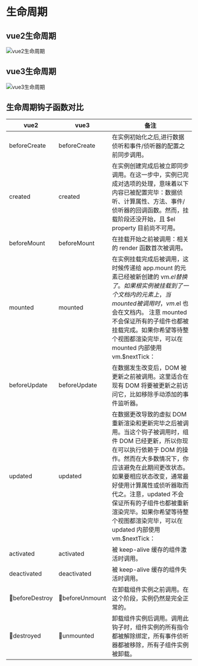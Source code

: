 # 生命周期

## vue2生命周期
![vue2生命周期](https://cn.vuejs.org/images/lifecycle.png)
## vue3生命周期
![vue3生命周期](https://v3.cn.vuejs.org/images/lifecycle.svg)

## 生命周期钩子函数对比
| vue2                                | vue3                                | 备注                                                                                                                                                                                                                                                                                                                                                                         |
| ----------------------------------- | ----------------------------------- | ---------------------------------------------------------------------------------------------------------------------------------------------------------------------------------------------------------------------------------------------------------------------------------------------------------------------------------------------------------------------------- |
| beforeCreate                        | beforeCreate                        | 在实例初始化之后,进行数据侦听和事件/侦听器的配置之前同步调用。                                                                                                                                                                                                                                                                                                               |
| created                             | created                             | 在实例创建完成后被立即同步调用。在这一步中，实例已完成对选项的处理，意味着以下内容已被配置完毕：数据侦听、计算属性、方法、事件/侦听器的回调函数。然而，挂载阶段还没开始，且 \$el property 目前尚不可用。                                                                                                                                                                     |
| beforeMount                         | beforeMount                         | 在挂载开始之前被调用：相关的 render 函数首次被调用。                                                                                                                                                                                                                                                                                                                         |
| mounted                             | mounted                             | 在实例挂载完成后被调用，这时候传递给 app.mount 的元素已经被新创建的 vm.$el 替换了。如果根实例被挂载到了一个文档内的元素上，当 mounted 被调用时， vm.$el 也会在文档内。 注意 mounted 不会保证所有的子组件也都被挂载完成。如果你希望等待整个视图都渲染完毕，可以在 mounted 内部使用 vm.\$nextTick：                                                                            |
| beforeUpdate                        | beforeUpdate                        | 在数据发生改变后，DOM 被更新之前被调用。这里适合在现有 DOM 将要被更新之前访问它，比如移除手动添加的事件监听器。                                                                                                                                                                                                                                                              |
| updated                             | updated                             | 在数据更改导致的虚拟 DOM 重新渲染和更新完毕之后被调用。当这个钩子被调用时，组件 DOM 已经更新，所以你现在可以执行依赖于 DOM 的操作。然而在大多数情况下，你应该避免在此期间更改状态。如果要相应状态改变，通常最好使用计算属性或侦听器取而代之。注意，updated 不会保证所有的子组件也都被重新渲染完毕。如果你希望等待整个视图都渲染完毕，可以在 updated 内部使用 vm.\$nextTick： |
| activated                           | activated                           | 被 keep-alive 缓存的组件激活时调用。                                                                                                                                                                                                                                                                                                                                         |
| deactivated                         | deactivated                         | 被 keep-alive 缓存的组件失活时调用。                                                                                                                                                                                                                                                                                                                                         |
| :small_orange_diamond:beforeDestroy | :small_orange_diamond:beforeUnmount | 在卸载组件实例之前调用。在这个阶段，实例仍然是完全正常的。                                                                                                                                                                                                                                                                                                                   |
| :small_orange_diamond:destroyed     | :small_orange_diamond:unmounted     | 卸载组件实例后调用。调用此钩子时，组件实例的所有指令都被解除绑定，所有事件侦听器都被移除，所有子组件实例被卸载。                                                                                                                                                                                                                                                             |
